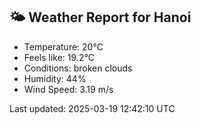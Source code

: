 <!-- WEATHER-START -->
## 🌤 Weather Report for Hanoi

- Temperature: 20°C
- Feels like: 19.2°C
- Conditions: broken clouds
- Humidity: 44%
- Wind Speed: 3.19 m/s

Last updated: 2025-03-19 12:42:10 UTC
<!-- WEATHER-END -->
